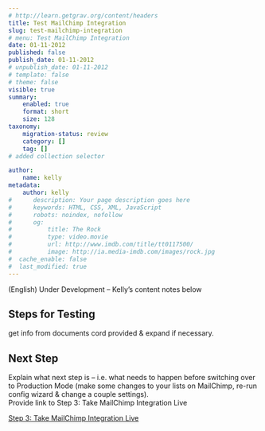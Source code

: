 ```yaml
---
# http://learn.getgrav.org/content/headers
title: Test MailChimp Integration
slug: test-mailchimp-integration
# menu: Test MailChimp Integration
date: 01-11-2012
published: false
publish_date: 01-11-2012
# unpublish_date: 01-11-2012
# template: false
# theme: false
visible: true
summary:
    enabled: true
    format: short
    size: 128
taxonomy:
    migration-status: review
    category: []
    tag: []
# added collection selector

author:
    name: kelly
metadata:
    author: kelly
#      description: Your page description goes here
#      keywords: HTML, CSS, XML, JavaScript
#      robots: noindex, nofollow
#      og:
#          title: The Rock
#          type: video.movie
#          url: http://www.imdb.com/title/tt0117500/
#          image: http://ia.media-imdb.com/images/rock.jpg
#  cache_enable: false
#  last_modified: true
---
```


(English) Under Development – Kelly’s content notes below

## Steps for Testing

get info from documents cord provided & expand if necessary.

## Next Step

Explain what next step is – i.e. what needs to happen before switching over to Production Mode (make some changes to your lists on MailChimp, re-run config wizard & change a couple settings).  
 Provide link to Step 3: Take MailChimp Integration Live

[Step 3: Take MailChimp Integration Live](http://www.mailbeez.com/documentation/tutorials/configbeez-tutorials/mailchimp-integration-tutorial/go-live/)
